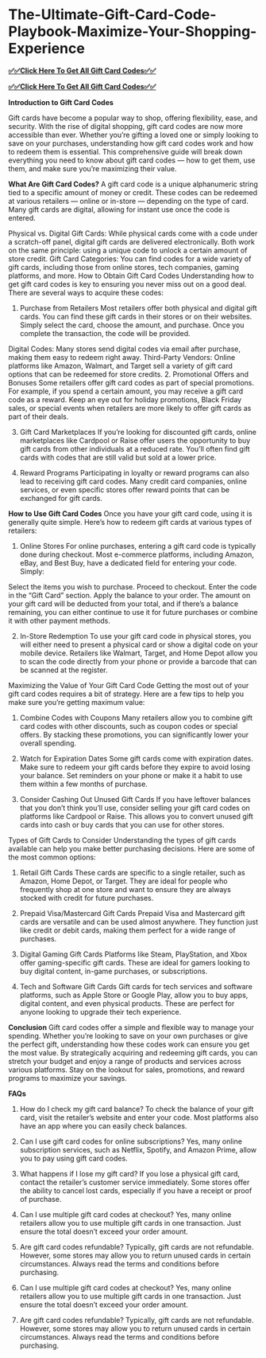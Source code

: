 # The-Ultimate-Gift-Card-Code-Playbook-Maximize-Your-Shopping-Experience

**[✅✅Click Here To Get All Gift Card Codes✅✅](https://kaiden.dealscampusa.com/allgiftcardbykai/)**

**[✅✅Click Here To Get All Gift Card Codes✅✅](https://kaiden.dealscampusa.com/allgiftcardbykai/)**

**Introduction to Gift Card Codes**

Gift cards have become a popular way to shop, offering flexibility, ease, and security. With the rise of digital shopping, gift card codes are now more accessible than ever. Whether you’re gifting a loved one or simply looking to save on your purchases, understanding how gift card codes work and how to redeem them is essential. This comprehensive guide will break down everything you need to know about gift card codes — how to get them, use them, and make sure you’re maximizing their value.

**What Are Gift Card Codes?**
A gift card code is a unique alphanumeric string tied to a specific amount of money or credit. These codes can be redeemed at various retailers — online or in-store — depending on the type of card. Many gift cards are digital, allowing for instant use once the code is entered.

Physical vs. Digital Gift Cards: While physical cards come with a code under a scratch-off panel, digital gift cards are delivered electronically. Both work on the same principle: using a unique code to unlock a certain amount of store credit.
Gift Card Categories: You can find codes for a wide variety of gift cards, including those from online stores, tech companies, gaming platforms, and more.
How to Obtain Gift Card Codes
Understanding how to get gift card codes is key to ensuring you never miss out on a good deal. There are several ways to acquire these codes:

1. Purchase from Retailers
Most retailers offer both physical and digital gift cards. You can find these gift cards in their stores or on their websites. Simply select the card, choose the amount, and purchase. Once you complete the transaction, the code will be provided.

Digital Codes: Many stores send digital codes via email after purchase, making them easy to redeem right away.
Third-Party Vendors: Online platforms like Amazon, Walmart, and Target sell a variety of gift card options that can be redeemed for store credits.
2. Promotional Offers and Bonuses
Some retailers offer gift card codes as part of special promotions. For example, if you spend a certain amount, you may receive a gift card code as a reward. Keep an eye out for holiday promotions, Black Friday sales, or special events when retailers are more likely to offer gift cards as part of their deals.

3. Gift Card Marketplaces
If you’re looking for discounted gift cards, online marketplaces like Cardpool or Raise offer users the opportunity to buy gift cards from other individuals at a reduced rate. You’ll often find gift cards with codes that are still valid but sold at a lower price.

4. Reward Programs
Participating in loyalty or reward programs can also lead to receiving gift card codes. Many credit card companies, online services, or even specific stores offer reward points that can be exchanged for gift cards.

**How to Use Gift Card Codes**
Once you have your gift card code, using it is generally quite simple. Here’s how to redeem gift cards at various types of retailers:

1. Online Stores
For online purchases, entering a gift card code is typically done during checkout. Most e-commerce platforms, including Amazon, eBay, and Best Buy, have a dedicated field for entering your code. Simply:

Select the items you wish to purchase.
Proceed to checkout.
Enter the code in the “Gift Card” section.
Apply the balance to your order.
The amount on your gift card will be deducted from your total, and if there’s a balance remaining, you can either continue to use it for future purchases or combine it with other payment methods.

2. In-Store Redemption
To use your gift card code in physical stores, you will either need to present a physical card or show a digital code on your mobile device. Retailers like Walmart, Target, and Home Depot allow you to scan the code directly from your phone or provide a barcode that can be scanned at the register.

Maximizing the Value of Your Gift Card Code
Getting the most out of your gift card codes requires a bit of strategy. Here are a few tips to help you make sure you’re getting maximum value:

1. Combine Codes with Coupons
Many retailers allow you to combine gift card codes with other discounts, such as coupon codes or special offers. By stacking these promotions, you can significantly lower your overall spending.

2. Watch for Expiration Dates
Some gift cards come with expiration dates. Make sure to redeem your gift cards before they expire to avoid losing your balance. Set reminders on your phone or make it a habit to use them within a few months of purchase.

3. Consider Cashing Out Unused Gift Cards
If you have leftover balances that you don’t think you’ll use, consider selling your gift card codes on platforms like Cardpool or Raise. This allows you to convert unused gift cards into cash or buy cards that you can use for other stores.

Types of Gift Cards to Consider
Understanding the types of gift cards available can help you make better purchasing decisions. Here are some of the most common options:

1. Retail Gift Cards
These cards are specific to a single retailer, such as Amazon, Home Depot, or Target. They are ideal for people who frequently shop at one store and want to ensure they are always stocked with credit for future purchases.

2. Prepaid Visa/Mastercard Gift Cards
Prepaid Visa and Mastercard gift cards are versatile and can be used almost anywhere. They function just like credit or debit cards, making them perfect for a wide range of purchases.

3. Digital Gaming Gift Cards
Platforms like Steam, PlayStation, and Xbox offer gaming-specific gift cards. These are ideal for gamers looking to buy digital content, in-game purchases, or subscriptions.

4. Tech and Software Gift Cards
Gift cards for tech services and software platforms, such as Apple Store or Google Play, allow you to buy apps, digital content, and even physical products. These are perfect for anyone looking to upgrade their tech experience.

**Conclusion**
Gift card codes offer a simple and flexible way to manage your spending. Whether you’re looking to save on your own purchases or give the perfect gift, understanding how these codes work can ensure you get the most value. By strategically acquiring and redeeming gift cards, you can stretch your budget and enjoy a range of products and services across various platforms. Stay on the lookout for sales, promotions, and reward programs to maximize your savings.

**FAQs**
1. How do I check my gift card balance?
To check the balance of your gift card, visit the retailer’s website and enter your code. Most platforms also have an app where you can easily check balances.

2. Can I use gift card codes for online subscriptions?
Yes, many online subscription services, such as Netflix, Spotify, and Amazon Prime, allow you to pay using gift card codes.

3. What happens if I lose my gift card?
If you lose a physical gift card, contact the retailer’s customer service immediately. Some stores offer the ability to cancel lost cards, especially if you have a receipt or proof of purchase.

4. Can I use multiple gift card codes at checkout?
Yes, many online retailers allow you to use multiple gift cards in one transaction. Just ensure the total doesn’t exceed your order amount.

5. Are gift card codes refundable?
Typically, gift cards are not refundable. However, some stores may allow you to return unused cards in certain circumstances. Always read the terms and conditions before purchasing.
4. Can I use multiple gift card codes at checkout?
Yes, many online retailers allow you to use multiple gift cards in one transaction. Just ensure the total doesn’t exceed your order amount.

5. Are gift card codes refundable?
Typically, gift cards are not refundable. However, some stores may allow you to return unused cards in certain circumstances. Always read the terms and conditions before purchasing.

